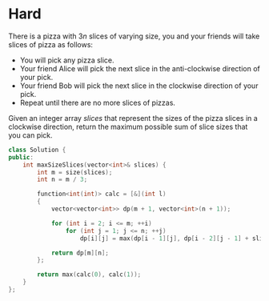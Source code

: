 # Hard

There is a pizza with $3n$ slices of varying size, you and your friends will take slices of pizza as follows:

- You will pick any pizza slice.
- Your friend Alice will pick the next slice in the anti-clockwise direction of your pick.
- Your friend Bob will pick the next slice in the clockwise direction of your pick.
- Repeat until there are no more slices of pizzas.

Given an integer array $slices$ that represent the sizes of the pizza slices in a clockwise direction, return the maximum possible sum of slice sizes that you can pick.

```cpp
class Solution {
public:
    int maxSizeSlices(vector<int>& slices) {
        int m = size(slices);
        int n = m / 3;

        function<int(int)> calc = [&](int l)
        {
            vector<vector<int>> dp(m + 1, vector<int>(n + 1));

            for (int i = 2; i <= m; ++i)
                for (int j = 1; j <= n; ++j)
                    dp[i][j] = max(dp[i - 1][j], dp[i - 2][j - 1] + slices[i - 1 - l]);

            return dp[m][n];
        };

        return max(calc(0), calc(1));
    }
};
```
